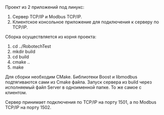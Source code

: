 Проект из 2 приложений под линукс:
  1) Сервер TCP/IP и Modbus TCP/IP.
  2) Клиентское консольное приложение для подключения к серверу по TCP/IP.

Сборка осуществляется из корня проекта:
  1) cd ../RobotechTest
  2) mkdir build
  3) cd build
  4) cmake ..
  5) make

Для сборки необходим CMake. Библиотеки Boost и libmodbus подтягиваются сами из Cmake файла.
Запуск сервера из build через исполняемый файл Server в одноименной папке. То же самое с клиентом.

Сервер принимает подключения по TCP/IP на порту 1501, а по Modbus TCP/IP на порту 1502.
